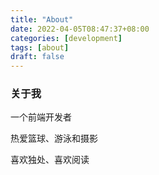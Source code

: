 ```yaml
---
title: "About"
date: 2022-04-05T08:47:37+08:00
categories: [development]
tags: [about]
draft: false
---
```


### 关于我

一个前端开发者

热爱篮球、游泳和摄影

喜欢独处、喜欢阅读
